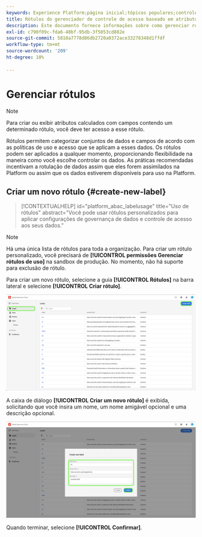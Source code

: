 ```yaml
---
keywords: Experience Platform;página inicial;tópicos populares;controle de acesso;controle de acesso baseado em atributos;ABAC
title: Rótulos do gerenciador de controle de acesso baseado em atributos
description: Este documento fornece informações sobre como gerenciar rótulos por meio da interface de Permissões na Adobe Experience Cloud
exl-id: c790f09c-fda6-48bf-95db-3f5053cd882e
source-git-commit: 5810a7778d86db2720a0372ace33278348d1ffdf
workflow-type: tm+mt
source-wordcount: '209'
ht-degree: 10%

---
```


# Gerenciar rótulos

>[!NOTE]
>
>Para criar ou exibir atributos calculados com campos contendo um determinado rótulo, você deve ter acesso a esse rótulo.

Rótulos permitem categorizar conjuntos de dados e campos de acordo com as políticas de uso e acesso que se aplicam a esses dados. Os rótulos podem ser aplicados a qualquer momento, proporcionando flexibilidade na maneira como você escolhe controlar os dados. As práticas recomendadas incentivam a rotulação de dados assim que eles forem assimilados na Platform ou assim que os dados estiverem disponíveis para uso na Platform.

## Criar um novo rótulo {#create-new-label}

>[!CONTEXTUALHELP]
>id="platform_abac_labelusage"
>title="Uso de rótulos"
>abstract="Você pode usar rótulos personalizados para aplicar configurações de governança de dados e controle de acesso aos seus dados."

>[!NOTE]
>
>Há uma única lista de rótulos para toda a organização. Para criar um rótulo personalizado, você precisará de **[!UICONTROL permissões Gerenciar rótulos de uso]** na sandbox de produção. No momento, não há suporte para exclusão de rótulo.

Para criar um novo rótulo, selecione a guia **[!UICONTROL Rótulos]** na barra lateral e selecione **[!UICONTROL Criar rótulo]**.

![flac-new-label](../../images/flac-ui/create-label.png)

A caixa de diálogo **[!UICONTROL Criar um novo rótulo]** é exibida, solicitando que você insira um nome, um nome amigável opcional e uma descrição opcional.

![informações-novo-rótulo](../../images/flac-ui/new-label-info.png)

Quando terminar, selecione **[!UICONTROL Confirmar]**.
